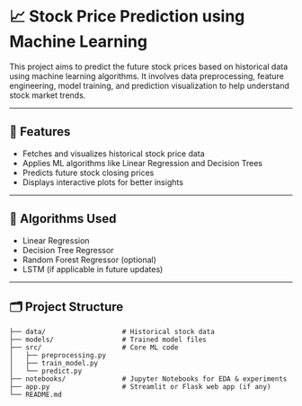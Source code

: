 # 📈 Stock Price Prediction using Machine Learning

This project aims to predict the future stock prices based on historical data using machine learning algorithms. It involves data preprocessing, feature engineering, model training, and prediction visualization to help understand stock market trends.

---

## 🚀 Features

- Fetches and visualizes historical stock price data
- Applies ML algorithms like Linear Regression and Decision Trees
- Predicts future stock closing prices
- Displays interactive plots for better insights

---

## 🧠 Algorithms Used

- Linear Regression
- Decision Tree Regressor
- Random Forest Regressor (optional)
- LSTM (if applicable in future updates)

---

## 🗂️ Project Structure

```plaintext
├── data/                   # Historical stock data
├── models/                 # Trained model files
├── src/                    # Core ML code
│   ├── preprocessing.py
│   ├── train_model.py
│   └── predict.py
├── notebooks/              # Jupyter Notebooks for EDA & experiments
├── app.py                  # Streamlit or Flask web app (if any)
└── README.md

